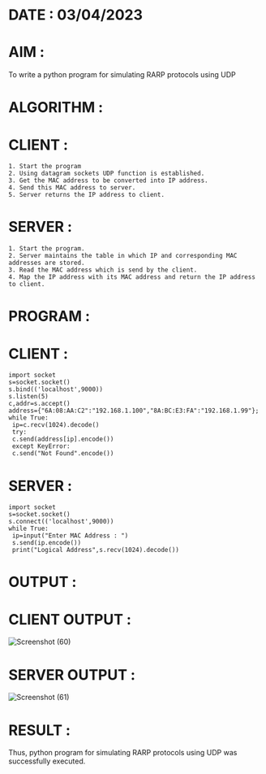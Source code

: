 # DATE : 03/04/2023

# AIM :
To write a python program for simulating RARP protocols using UDP

# ALGORITHM :
  # CLIENT :
  ```
  1. Start the program
  2. Using datagram sockets UDP function is established.
  3. Get the MAC address to be converted into IP address.
  4. Send this MAC address to server.
  5. Server returns the IP address to client.
  ```

  # SERVER :
  ```
  1. Start the program.
  2. Server maintains the table in which IP and corresponding MAC addresses are stored.
  3. Read the MAC address which is send by the client.
  4. Map the IP address with its MAC address and return the IP address to client.
  ```

# PROGRAM :
# CLIENT :
```
import socket
s=socket.socket()
s.bind(('localhost',9000))
s.listen(5)
c,addr=s.accept()
address={"6A:08:AA:C2":"192.168.1.100","8A:BC:E3:FA":"192.168.1.99"};
while True:
 ip=c.recv(1024).decode()
 try:
 c.send(address[ip].encode())
 except KeyError:
 c.send("Not Found".encode()) 
```

# SERVER :
```
import socket
s=socket.socket()
s.connect(('localhost',9000))
while True:
 ip=input("Enter MAC Address : ")
 s.send(ip.encode())
 print("Logical Address",s.recv(1024).decode())
```
# OUTPUT :
# CLIENT OUTPUT :
![Screenshot (60)](https://github.com/ArpanBardhan/EX-5/assets/119405037/2f484112-52b6-44d5-b966-6cafd083407c)

# SERVER OUTPUT :
![Screenshot (61)](https://github.com/ArpanBardhan/EX-5/assets/119405037/b5ec9e4b-0c7a-4872-b6b0-71d187ead0f5)


# RESULT :
Thus, python program for simulating RARP protocols using UDP was successfully executed.
